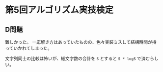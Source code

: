 # 第5回アルゴリズム実技検定

## D問題

難しかった。
一応解き方はあっていたものの、色々実装ミスして結構時間が持っていかれてしまった。

文字列同士の比較は怖いが、総文字数の合計を `S` とすると `S * logS` で済むらしい。

